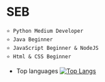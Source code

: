 # SEB
```
⭐ Python Medium Developer
⭐ Java Beginner 
⭐ JavaScript Beginner & NodeJS
⭐ Html & CSS Beginner
```

- Top languages
[![Top Langs](https://github-readme-stats.vercel.app/api/top-langs/?username=iSebDev)](https://github.com/iSebDev/iSebDev/blob/main/README.md)
